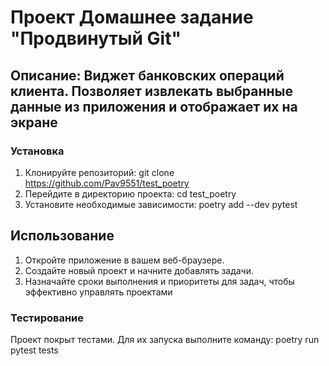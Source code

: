 # Проект Домашнее задание "Продвинутый Git"
## Описание: Виджет банковских операций клиента. Позволяет извлекать выбранные данные из приложения и отображает их на экране
### Установка
1. Клонируйте репозиторий:
git clone https://github.com/Pav9551/test_poetry
2. Перейдите в директорию проекта:
cd test_poetry
3. Установите необходимые зависимости:
poetry add --dev pytest 
## Использование
1. Откройте приложение в вашем веб-браузере.
2. Создайте новый проект и начните добавлять задачи.
3. Назначайте сроки выполнения и приоритеты для задач, чтобы эффективно управлять проектами
### Тестирование
Проект покрыт тестами. Для их запуска выполните команду:
poetry run pytest tests
